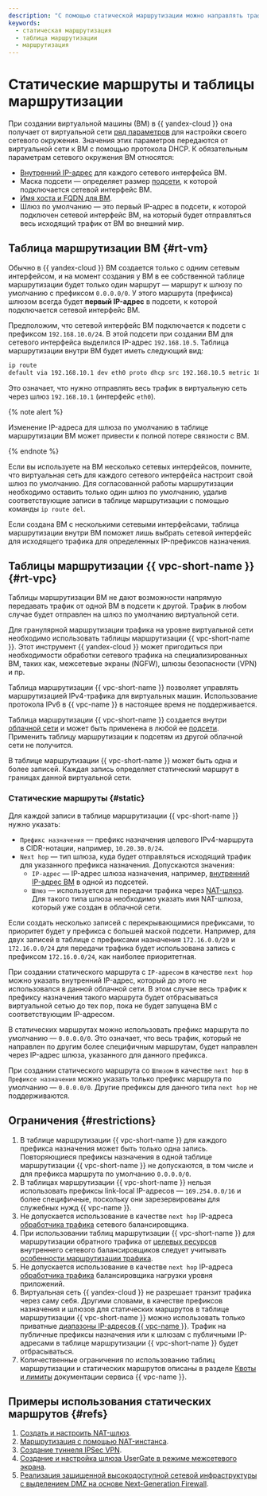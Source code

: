 ```yaml
---
description: "С помощью статической маршрутизации можно направлять трафик из подсети на заданные диапазоны IP-адресов через указанные в качестве next hop виртуальные машины. Маршрутизация осуществляется с помощью таблиц маршрутизации. Таблица маршрутизации привязывается к подсети и не может содержать повторяющихся префиксов."
keywords:
  - статическая маршрутизация
  - таблица маршрутизации
  - маршрутизация
---
```


# Статические маршруты и таблицы маршрутизации

При создании виртуальной машины (ВМ) в {{ yandex-cloud }} она получает от виртуальной сети [ряд параметров](../../compute/concepts/network.md) для настройки своего сетевого окружения. Значения этих параметров передаются от виртуальной сети к ВМ с помощью протокола DHCP. К обязательным параметрам сетевого окружения ВМ относятся:

* [Внутренний IP-адрес](../../compute/concepts/network.md#internal-ip) для каждого сетевого интерфейса ВМ.
* Маска подсети — определяет размер [подсети](./network.md#subnet), к которой подключается сетевой интерфейс ВМ.
* [Имя хоста и FQDN для ВМ](../../compute/concepts/network.md#hostname).
* Шлюз по умолчанию — это первый IP-адрес в подсети, к которой подключен сетевой интерфейс ВМ, на который будет отправляться весь исходящий трафик от ВМ во внешний мир.

## Таблица маршрутизации ВМ {#rt-vm}

Обычно в {{ yandex-cloud }} ВМ создается только с одним сетевым интерфейсом, и на момент создания у ВМ в ее собственной таблице маршрутизации будет только один маршрут — маршрут к шлюзу по умолчанию с префиксом `0.0.0.0/0`. У этого маршрута (префикса) шлюзом всегда будет **первый IP-адрес** в подсети, к которой подключается сетевой интерфейс ВМ.

Предположим, что сетевой интерфейс ВМ подключается к подсети с префиксом `192.168.10.0/24`. В этой подсети при создании ВМ для сетевого интерфейса выделился IP-адрес `192.168.10.5`. Таблица маршрутизации внутри ВМ будет иметь следующий вид:

```bash
ip route
default via 192.168.10.1 dev eth0 proto dhcp src 192.168.10.5 metric 100
```

Это означает, что нужно отправлять весь трафик в виртуальную сеть через шлюз `192.168.10.1` (интерфейс `eth0`).

{% note alert %}

Изменение IP-адреса для шлюза по умолчанию в таблице маршрутизации ВМ может привести к полной потере связности с ВМ.

{% endnote %}

Если вы используете на ВМ несколько сетевых интерфейсов, помните, что виртуальная сеть для каждого сетевого интерфейса настроит свой шлюз по умолчанию. Для согласованной работы маршрутизации необходимо оставить только один шлюз по умолчанию, удалив соответствующие записи в таблице маршрутизации с помощью команды `ip route del`.

Если создана ВМ с несколькими сетевыми интерфейсами, таблица маршрутизации внутри ВМ поможет лишь выбрать сетевой интерфейс для исходящего трафика для определенных IP-префиксов назначения.

## Таблицы маршрутизации {{ vpc-short-name }} {#rt-vpc}

Таблицы маршрутизации ВМ не дают возможности напрямую передавать трафик от одной ВМ в подсети к другой. Трафик в любом случае будет отправлен на шлюз по умолчанию виртуальной сети.

Для гранулярной маршрутизации трафика на уровне виртуальной сети необходимо использовать таблицы маршрутизации {{ vpc-short-name }}. Этот инструмент {{ yandex-cloud }} может пригодиться при необходимости обработки сетевого трафика на специализированных ВМ, таких как, межсетевые экраны (NGFW), шлюзы безопасности (VPN) и пр.

Таблица маршрутизации {{ vpc-short-name }} позволяет управлять маршрутизацией IPv4-трафика для виртуальных машин. Использование протокола IPv6 в {{ vpc-name }} в настоящее время не поддерживается.

Таблица маршрутизации {{ vpc-short-name }} создается внутри [облачной сети](https://cloud.yandex.ru/docs/vpc/concepts/network#network) и может быть применена в любой ее [подсети](https://cloud.yandex.ru/docs/vpc/concepts/network#subnet). Применить таблицу маршрутизации к подсетям из другой облачной сети не получится.

В таблице маршрутизации {{ vpc-short-name }} может быть одна и более записей. Каждая запись определяет статический маршрут в границах данной виртуальной сети.

### Статические маршруты {#static}

Для каждой записи в таблице маршрутизации {{ vpc-short-name }} нужно указать:

* `Префикс назначения` — префикс назначения целевого IPv4-маршрута в CIDR-нотации, например, `10.20.30.0/24`.
* `Next hop` — тип шлюза, куда будет отправляться исходящий трафик для указанного префикса назначения. Допускаются значения:
    * `IP-адрес` — IP-адрес шлюза назначения, например, [внутренний IP-адрес ВМ](../../compute/concepts/network.md#internal-ip) в одной из подсетей.
    * `Шлюз` — используется для передачи трафика через [NAT-шлюз](./gateways.md#nat-gateway). Для такого типа шлюза необходимо указать имя NAT-шлюза, который уже создан в облачной сети.

Если создать несколько записей с перекрывающимися префиксами, то приоритет будет у префикса с большей маской подсети. Например, для двух записей в таблице с префиксами назначения `172.16.0.0/20` и `172.16.0.0/24` для передачи трафика будет использована запись с префиксом `172.16.0.0/24`, как наиболее приоритетная.

При создании статического маршрута c `IP-адресом` в качестве `next hop` можно указать внутренний IP-адрес, который до этого не использовался в данной облачной сети. В этом случае весь трафик к префиксу назначения такого маршрута будет отбрасываться виртуальной сетью до тех пор, пока не будет запущена ВМ с соответствующим IP-адресом.

В статических маршрутах можно использовать префикс маршрута по умолчанию — `0.0.0.0/0`. Это означает, что весь трафик, который не направлен по другим более специфичным маршрутам, будет направлен через IP-адрес шлюза, указанного для данного префикса.

При создании статического маршрута cо `Шлюзом` в качестве `next hop` в `Префиксе назначения` можно указать только префикс маршрута по умолчанию — `0.0.0.0/0`. Другие префиксы для данного типа `next hop` не поддерживаются.


## Ограничения {#restrictions}

1. В таблице маршрутизации {{ vpc-short-name }} для каждого префикса назначения может быть только одна запись. Повторяющиеся префиксы назначения в одной таблице маршрутизации {{ vpc-short-name }} не допускаются, в том числе и для префикса маршрута по умолчанию `0.0.0.0/0`.
2. В таблицах маршрутизации {{ vpc-short-name }} нельзя использовать префиксы link-local IP-адресов — `169.254.0.0/16` и более специфичные, поскольку они зарезервированы для служебных нужд {{ vpc-name }}.
3. Не допускается использование в качестве `next hop` IP-адреса [обработчика трафика](../../network-load-balancer/concepts/listener.md) сетевого балансировщика.
4. При использовании таблиц маршрутизации {{ vpc-short-name }} для маршрутизации обратного трафика от [целевых ресурсов](../../network-load-balancer/concepts/target-resources.md) внутреннего сетевого балансировщиков следует учитывать [особенности маршрутизации трафика](../../network-load-balancer/concepts/specifics.md#nlb-int-routing). 
5. Не допускается использование в качестве `next hop` IP-адреса [обработчика трафика](../../application-load-balancer/concepts/application-load-balancer.md#listener) балансировщика нагрузки уровня приложений.
6. Виртуальная сеть {{ yandex-cloud }} не разрешает транзит трафика через саму себя. Другими словами, в качестве префиксов назначения и шлюзов для статических маршрутов в таблице маршрутизации {{ vpc-short-name }} можно использовать только приватные [диапазоны IP-адресов {{ vpc-name }}](../../vpc/concepts/network.md#subnet). Трафик на публичные префиксы назначения или к шлюзам с публичными IP-адресами в таблице маршрутизации {{ vpc-short-name }} будет отбрасываться.
7. Количественные ограничения по использованию таблиц маршрутизации и статических маршрутов описаны в разделе [Квоты и лимиты](./limits.md#vpc-quotas) документации сервиса {{ vpc-name }}.


## Примеры использования статических маршрутов {#refs}

1. [Создать и настроить NAT-шлюз](../operations/create-nat-gateway.md).
1. [Маршрутизация с помощью NAT-инстанса](../../tutorials/routing/nat-instance.md).
1. [Создание туннеля IPSec VPN](../../tutorials/routing/ipsec/index.md).
1. [Создание и настройка шлюза UserGate в режиме межсетевого экрана](../../tutorials/routing/usergate-firewall.md).
1. [Реализация защищенной высокодоступной сетевой инфраструктуры с выделением DMZ на основе Next-Generation Firewall](../../tutorials/routing/high-accessible-dmz.md).
